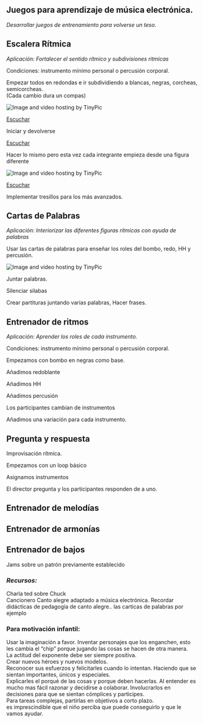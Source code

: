 ## Juegos para aprendizaje de música electrónica.

*Desarrollar juegos de entrenamiento para volverse un teso.*  



## Escalera Rítmica     
*Aplicación: Fortalecer el sentido rítmico y subdivisiones ritmicas*    

Condiciones: instrumento mínimo personal o percusión corporal.  

Empezar todos en redondas e ir subdividiendo a blancas, negras, corcheas, semicorcheas.   
(Cada cambio dura un compas)   

<img src="http://i62.tinypic.com/28usq3l.png" border="0" alt="Image and video hosting by TinyPic"></a>  

[Escuchar](http://picosong.com/PeBS)

Iniciar y devolverse   

[Escuchar](http://picosong.com/PeBT)  

Hacer lo mismo pero esta vez cada integrante empieza desde una figura diferente  

<img src="http://i62.tinypic.com/2euo486.png" border="0" alt="Image and video hosting by TinyPic"></a>

[Escuchar](http://picosong.com/PeB7)  

Implementar tresillos para los más avanzados.  


## Cartas de Palabras   

*Aplicación: Interiorizar las diferentes figuras rítmicas con ayuda de palabras*

Usar las cartas de palabras para enseñar los roles del bombo, redo, HH y percusión.  

<img src="http://i58.tinypic.com/m7b5sw.jpg" border="0" alt="Image and video hosting by TinyPic"></a>

Juntar palabras.   

Silenciar silabas   

Crear partituras juntando varias palabras, Hacer frases.  

  

## Entrenador de ritmos   

*Aplicación: Aprender los roles de cada instrumento.*

Condiciones: instrumento mínimo personal o percusión corporal.  

Empezamos con bombo en negras como base.  

Añadimos redoblante   

Añadimos HH   

Añadimos percusión   

Los participantes cambian de instrumentos   

Añadimos una variación para cada instrumento.   


## Pregunta y respuesta   

Improvisación rítmica.   

Empezamos con un loop básico   

Asignamos instrumentos   

El director pregunta y los participantes responden de a uno.   



## Entrenador de melodías   
## Entrenador de armonías   
## Entrenador de bajos   


Jams sobre un patrón previamente establecido  

### *Recursos:*

Charla ted sobre Chuck   
Cancionero Canto alegre adaptado a música electrónica.
Recordar didácticas de pedagogía de canto alegre..  las carticas de palabras por ejemplo   





### Para motivación infantil:

Usar la imaginación a favor. Inventar personajes que los enganchen, esto les cambia el “chip” porque jugando las cosas se hacen de otra manera.    
La actitud del exponente debe ser siempre positiva.  
Crear nuevos héroes y nuevos modelos.   
Reconocer sus esfuerzos y felicitarles cuando lo intentan. Haciendo que se sientan importantes, únicos y especiales.     
Explicarles el porqué de las cosas y porque deben hacerlas. Al entender es mucho mas fácil razonar y decidirse a colaborar. Involucrarlos en decisiones para que se sientan cómplices y participes.    
Para tareas complejas, partirlas en objetivos a corto plazo.     
es imprescindible que el niño perciba que puede conseguirlo y que le vamos ayudar.
